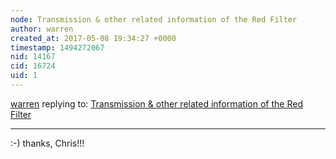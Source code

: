 ```yaml
---
node: Transmission & other related information of the Red Filter
author: warren
created_at: 2017-05-08 19:34:27 +0000
timestamp: 1494272067
nid: 14167
cid: 16724
uid: 1
---
```




[warren](../profile/warren) replying to: [Transmission & other related information of the Red Filter](../notes/suman/05-07-2017/transmission-other-related-information-of-the-red-filter)

----
:-) thanks, Chris!!!
